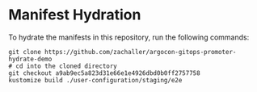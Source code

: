# Manifest Hydration

To hydrate the manifests in this repository, run the following commands:

```shell
git clone https://github.com/zachaller/argocon-gitops-promoter-hydrate-demo
# cd into the cloned directory
git checkout a9ab9ec5a823d31e66e1e4926dbd0b0ff2757758
kustomize build ./user-configuration/staging/e2e
```
